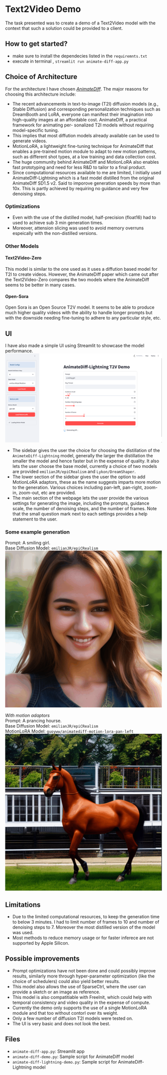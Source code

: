 # Text2Video Demo

The task presented was to create a demo of a Text2Video model with the
context that such a solution could be provided to a client. 

## How to get started?
- make sure to install the dependecies listed in the `requiremnts.txt`
- execute in terminal , `streamlit run animate-diff-app.py`

## Choice of Architecture
For the architecture I have chosen [*AnimateDiff*](https://arxiv.org/abs/2307.04725). 
The major reasons for choosing this architecture include:
 - The recent advancements in text-to-image (T2I) diffusion models (e.g., Stable Diffusion) and 
corresponding personalization techniques such as DreamBooth and LoRA, everyone can manifest their imagination 
into high-quality images at an affordable cost. AnimateDiff, a practical framework for animating per- sonalized T2I 
models without requiring model-specific tuning.
 - This implies that most diffution models already available can be used to generate videos.
 - MotionLoRA, a lightweight fine-tuning technique for AnimateDiff that enables a pre-trained motion module to adapt to 
new motion patterns, such as different shot types, at a low training and data collection cost.
 - The huge community behind AnimateDiff and MotionLoRA also enables fast prototyping and need for less R&D to 
tailor to a final product.
 - Since computational resources available to me are limited, I initially used AnimateDiff-Lightning which is a fast model 
distilled from the original AnimateDiff SD1.5 v2. Said to imporove generation speeds by more than 10x. This is partly
achieved by requiring no guidance and very few denoising steps.

### Optimizations
- Even with the use of the distilled model, half-precision (float16) had to used to achieve sub 3 min generation times. 
- Moreover, attension slicing was used to avoid memory overruns espeically with the non-distilled versions.

### Other Models

#### Text2Video-Zero
This model is similar to the one used as it uses a diffution based model for T2I to create videos.  However, the AnimateDiff
paper which came out after the Text2Video-Zero compares the two models where the AnimateDiff seems to be better in many cases.

#### Open-Sora
Open Sora is an Open Source T2V model. It seems to be able to produce much higher quality videos with the ability to handle
longer prompts but with the downside needing fine-tuning to adhere to any particular style, etc. 


## UI
I have also made a simple UI using Streamlit to showcase the model performance.
![img_1.png](img_1.png)

- The sidebar gives the user the choice for choosing the distillation of the `AnimeteDiff-Lightning` model, generally the
larger the distillation the smaller the model and hence faster but in the expense of quality. It also lets the user
choose the base model, currently a choice of two models are provided `emilianJR/epiCRealism` and `Lykon/DreamShaper`. 
- The lower section of the sidebar gives the user the option to add MotionLoRA adaptors, these as the name suggests
imparts more motion to the generation. Various choices including pan-left, pan-right, zoom-in, zoom-out, etc are provided.
- The main section of the webpage lets the user provide the various settings for generating the image, including the prompts, 
guidance scale, the number of denoising steps, and the number of frames. Note that the small question mark next to each settings 
provides a help statement to the user.

### Some example generation
Prompt: A smiling girl.  
Base Diffusion Model: `emilianJR/epiCRealism`  
![animation](animation2.gif)



_With motion adaptors_  
Prompt: A prancing hourse.  
Base Diffusion Model: `emilianJR/epiCRealism`  
MotionLoRA Model: `guoyww/animatediff-motion-lora-pan-left`    
![animation](animation1.gif)


## Limitations
- Due to the limited computational resources, to keep the generation time to below 3 minutes. I had to limit number of 
frames to 10 and number of denoising steps to 7. Moreover the most distilled version of the model was used. 
- Most methods to reduce memory usage or for faster inferece are not supported by Apple Silicon.


## Possible improvements
- Prompt optimizations have not been done and could possibly improve results, similarly more through hyper-parameter 
optimization (like the choice of schedulers) could also yield better results.
- This model also allows the use of SparseCtrl, where the user can provide a sketch or an image as reference.
- This model is also compatitiable with FreeInit, which could help with temporal consistency and video quality in the
expense of compute.
- Currently the demo only supports the use of a single MotionLoRA module and that too without contorl over its weight. 
- Only a few number of diffusion T2I models were tested on. 
- The UI is very basic and does not look the best.


## Files

- `animate-diff-app.py`: Streamlit app
- `animate-diff-demo.py`: Sample script for AnimateDiff model
- `animate-diff-lightning-demo.py`: Sample script for AnimateDiff-Lightning model
